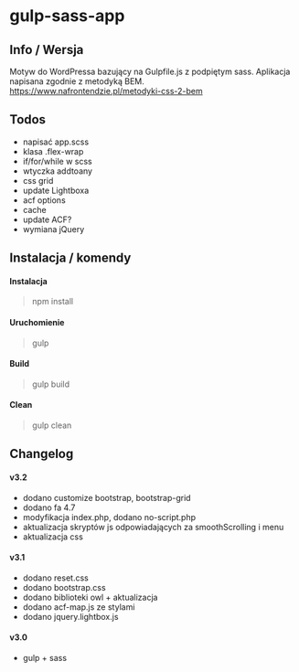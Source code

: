# gulp-sass-app

## Info / Wersja
Motyw do WordPressa bazujący na Gulpfile.js z podpiętym sass. Aplikacja napisana zgodnie z metodyką BEM.
https://www.nafrontendzie.pl/metodyki-css-2-bem


## Todos 
- napisać app.scss
- klasa .flex-wrap
- if/for/while w scss
- wtyczka addtoany
- css grid
- update Lightboxa
- acf options
- cache
- update ACF?
- wymiana jQuery

## Instalacja / komendy

#### Instalacja
> npm install

#### Uruchomienie
> gulp  

#### Build
> gulp build

#### Clean
> gulp clean


## Changelog

#### v3.2
- dodano customize bootstrap, bootstrap-grid
- dodano fa 4.7
- modyfikacja index.php, dodano no-script.php
- aktualizacja skryptów js odpowiadających za smoothScrolling i menu
- aktualizacja css

#### v3.1
- dodano reset.css
- dodano bootstrap.css
- dodano biblioteki owl + aktualizacja
- dodano acf-map.js ze stylami
- dodano jquery.lightbox.js

#### v3.0
- gulp + sass





